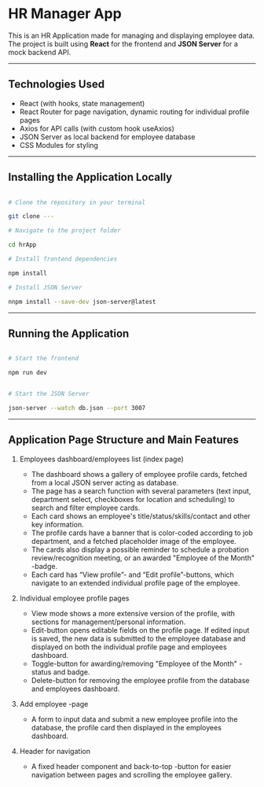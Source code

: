 # HR Manager App

This is an HR Application made for managing and displaying employee data. The project is built using **React** for the frontend and **JSON Server** for a mock backend API.

---

## Technologies Used

- React (with hooks, state management)
- React Router for page navigation, dynamic routing for individual profile pages
- Axios for API calls (with custom hook useAxios)
- JSON Server as local backend for employee database
- CSS Modules for styling

---

## Installing the Application Locally

```bash

# Clone the repository in your terminal

git clone ---

# Navigate to the project folder

cd hrApp

# Install frontend dependencies

npm install

# Install JSON Server

nnpm install --save-dev json-server@latest


```

---

## Running the Application

```bash

# Start the frontend

npm run dev


# Start the JSON Server

json-server --watch db.json --port 3007


```

---

## Application Page Structure and Main Features

1. Employees dashboard/employees list (index page)

   - The dashboard shows a gallery of employee profile cards, fetched from a local JSON server acting as database.
   - The page has a search function with several parameters (text input, department select, checkboxes for location and scheduling) to search and filter employee cards.
   - Each card shows an employee's title/status/skills/contact and other key information.
   - The profile cards have a banner that is color-coded according to job department, and a fetched placeholder image of the employee.
   - The cards also display a possible reminder to schedule a probation review/recognition meeting, or an awarded "Employee of the Month" -badge.
   - Each card has “View profile”- and “Edit profile”-buttons, which navigate to an extended individual profile page of the employee.

2. Individual employee profile pages

   - View mode shows a more extensive version of the profile, with sections for management/personal information.
   - Edit-button opens editable fields on the profile page. If edited input is saved, the new data is submitted to the employee database and displayed on both the individual profile page and employees dashboard.
   - Toggle-button for awarding/removing "Employee of the Month" -status and badge.
   - Delete-button for removing the employee profile from the database and employees dashboard.

3. Add employee -page

   - A form to input data and submit a new employee profile into the database, the profile card then displayed in the employees dashboard.

4. Header for navigation
   - A fixed header component and back-to-top -button for easier navigation between pages and scrolling the employee gallery.
